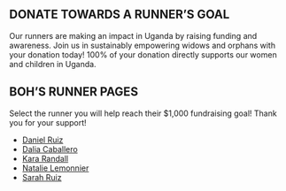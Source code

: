 ## DONATE TOWARDS A RUNNER’S GOAL
Our runners are making an impact in Uganda by raising funding and awareness. Join us in sustainably empowering widows and orphans with your donation today! 100% of your donation directly supports our women and children in Uganda.

## BOH’S RUNNER PAGES
Select the runner you will help reach their $1,000 fundraising goal! Thank you for your support!

* [Daniel Ruiz](https://becauseofhope.webconnex.com/SBMDaniel)
* [Dalia Caballero](https://becauseofhope.webconnex.com/SBMDalia)
* [Kara Randall](https://becauseofhope.webconnex.com/SBMKara)
* [Natalie Lemonnier](https://becauseofhope.webconnex.com/SBMNatalie)
* [Sarah Ruiz](https://becauseofhope.webconnex.com/SBMSarah)
